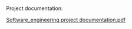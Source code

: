 #
Project documentation:

[Software_engineering project documentation.pdf](https://github.com/itsdea/software_eng_project/files/15243504/Software_engineering.project.documentation.pdf)
